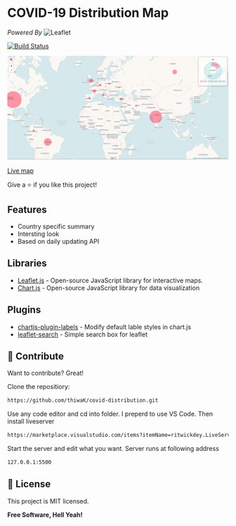
# __COVID-19 Distribution Map__


_Powered By_
<img width="600" src="https://rawgit.com/Leaflet/Leaflet/master/src/images/logo.svg" alt="Leaflet" />

[![Build Status](https://travis-ci.org/joemccann/dillinger.svg?branch=master)](https://travis-ci.org/joemccann/dillinger)

<img width="600" src="https://raw.githubusercontent.com/thiwaK/covid-distribution/main/src/images/Screenshot-1.png" alt="Map">

[Live map]

Give a ⭐️ if you like this project!
## Features

- Country specific summary
- Intersting look
- Based on daily updating API


## Libraries
- [Leaflet.js] - Open-source JavaScript library for interactive maps. 
- [Chart.js] - Open-source JavaScript library for data visualization

## Plugins
- [chartjs-plugin-labels] - Modify default lable styles in chart.js
- [leaflet-search] - Simple search box for leaflet

## 🤝 Contribute

Want to contribute? Great!

Clone the repositiory:
```sh
https://github.com/thiwaK/covid-distribution.git
```

Use any code editor and cd into folder. I preperd to use VS Code.
Then install liveserver
```sh
https://marketplace.visualstudio.com/items?itemName=ritwickdey.LiveServer
```

Start the server and edit what you want. Server runs at following address
```sh
127.0.0.1:5500
```

## 📝 License

This project is MIT licensed.

**Free Software, Hell Yeah!**


[Chart.js]: <https://www.chartjs.org/>
[Leaflet.js]: <https://leafletjs.com/>
[chartjs-plugin-labels]: <https://github.com/emn178/chartjs-plugin-labels>
[leaflet-search]:<https://github.com/stefanocudini/leaflet-search>
[Live map]:<https://thiwak.github.io/covid-distribution/>
